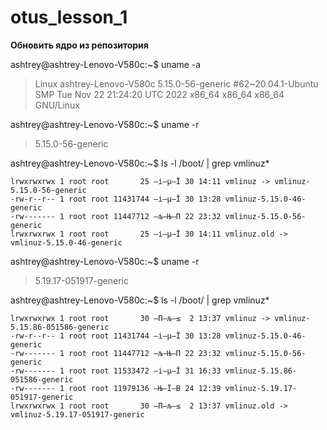 # otus_lesson_1
**Обновить ядро из репозитория**

ashtrey@ashtrey-Lenovo-V580c:~$ uname -a
> Linux ashtrey-Lenovo-V580c 5.15.0-56-generic #62~20.04.1-Ubuntu SMP Tue Nov 22 21:24:20 UTC 2022 x86_64 x86_64 x86_64 GNU/Linux

ashtrey@ashtrey-Lenovo-V580c:~$ uname -r
> 5.15.0-56-generic

ashtrey@ashtrey-Lenovo-V580c:~$ ls -l /boot/ | grep vmlinuz*
```
lrwxrwxrwx 1 root root       25 –і–µ–Ї 30 14:11 vmlinuz -> vmlinuz-5.15.0-56-generic
-rw-r--r-- 1 root root 11431744 –і–µ–Ї 30 13:28 vmlinuz-5.15.0-46-generic
-rw------- 1 root root 11447712 –љ–Њ—П 22 23:32 vmlinuz-5.15.0-56-generic
lrwxrwxrwx 1 root root       25 –і–µ–Ї 30 14:11 vmlinuz.old -> vmlinuz-5.15.0-46-generic
```

ashtrey@ashtrey-Lenovo-V580c:~$ uname -r
>5.19.17-051917-generic

ashtrey@ashtrey-Lenovo-V580c:~$ ls -l /boot/ | grep vmlinuz*
```
lrwxrwxrwx 1 root root       30 —П–љ–≤  2 13:37 vmlinuz -> vmlinuz-5.15.86-051586-generic
-rw-r--r-- 1 root root 11431744 –і–µ–Ї 30 13:28 vmlinuz-5.15.0-46-generic
-rw------- 1 root root 11447712 –љ–Њ—П 22 23:32 vmlinuz-5.15.0-56-generic
-rw------- 1 root root 11533472 –і–µ–Ї 31 16:33 vmlinuz-5.15.86-051586-generic
-rw------- 1 root root 11979136 –Њ–Ї—В 24 12:39 vmlinuz-5.19.17-051917-generic
lrwxrwxrwx 1 root root       30 —П–љ–≤  2 13:37 vmlinuz.old -> vmlinuz-5.19.17-051917-generic
```
